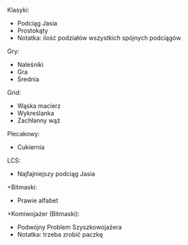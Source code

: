 Klasyki:
* Podciąg Jasia
* Prostokąty
 * Notatka: ilość podziałów wszystkich spójnych podciągów

Gry:
* Naleśniki
* Gra
* Średnia

Grid:
* Wąska macierz
* Wykreślanka
* Zachłanny wąż

Plecakowy:
* Cukiernia

LCS:
* Najfajniejszy podciąg Jasia

+Bitmaski:
* Prawie alfabet

+Komiwojażer (Bitmaski):
* Podwójny Problem Szyszkowojażera
 * Notatka: trzeba zrobić paczkę
